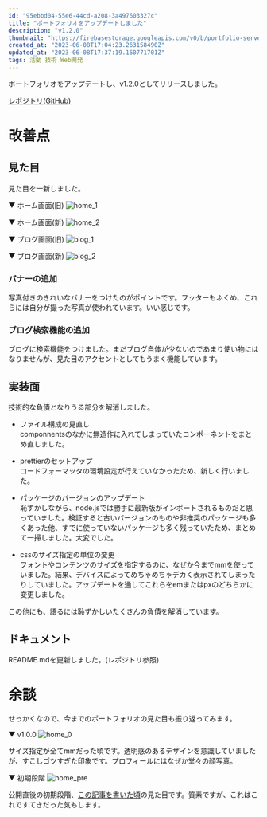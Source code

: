 ```yaml
---
id: "95ebbd04-55e6-44cd-a208-3a497603327c"
title: "ポートフォリオをアップデートしました"
description: "v1.2.0"
thumbnail: "https://firebasestorage.googleapis.com/v0/b/portfolio-server-77440.appspot.com/o/images%2Farticles%2F95ebbd04-55e6-44cd-a208-3a497603327c%2F1_2_0_home.webp?alt=media&token=88df4e76-08aa-40e8-aa3f-e4416f299258&_gl=1*1f82k1z*_ga*NDUwOTM1NzM2LjE2Njk3Njk4NzE.*_ga_CW55HF8NVT*MTY4NjI0Mzg3Ni40MC4xLjE2ODYyNDQzMTIuMC4wLjA."
created_at: "2023-06-08T17:04:23.263158490Z"
updated_at: "2023-06-08T17:37:19.160771701Z"
tags: 活動 技術 Web開発
---
```



ポートフォリオをアップデートし、v1.2.0としてリリースしました。

[レポジトリ(GitHub)](https://github.com/TadaTeruki/portfolio-front-next)

# 改善点

## 見た目

見た目を一新しました。

▼ ホーム画面(旧)
![home_1](https://firebasestorage.googleapis.com/v0/b/portfolio-server-77440.appspot.com/o/images%2Farticles%2F95ebbd04-55e6-44cd-a208-3a497603327c%2F1_1_0_home.webp?alt=media&token=e7c04941-b954-4094-a8f5-dc53547ea6b1&_gl=1*qhrlhg*_ga*NDUwOTM1NzM2LjE2Njk3Njk4NzE.*_ga_CW55HF8NVT*MTY4NjI0Mzg3Ni40MC4xLjE2ODYyNDQzMTkuMC4wLjA.)


▼ ホーム画面(新)
![home_2](https://firebasestorage.googleapis.com/v0/b/portfolio-server-77440.appspot.com/o/images%2Farticles%2F95ebbd04-55e6-44cd-a208-3a497603327c%2F1_2_0_home.webp?alt=media&token=88df4e76-08aa-40e8-aa3f-e4416f299258&_gl=1*1f82k1z*_ga*NDUwOTM1NzM2LjE2Njk3Njk4NzE.*_ga_CW55HF8NVT*MTY4NjI0Mzg3Ni40MC4xLjE2ODYyNDQzMTIuMC4wLjA.)

▼ ブログ画面(旧)
![blog_1](https://firebasestorage.googleapis.com/v0/b/portfolio-server-77440.appspot.com/o/images%2Farticles%2F95ebbd04-55e6-44cd-a208-3a497603327c%2F1_1_0_blog.webp?alt=media&token=87020013-d274-460c-acd8-f44b1b8a1816&_gl=1*n4p6ad*_ga*NDUwOTM1NzM2LjE2Njk3Njk4NzE.*_ga_CW55HF8NVT*MTY4NjI0Mzg3Ni40MC4xLjE2ODYyNDQzMjUuMC4wLjA.)

▼ ブログ画面(新)
![blog_2](https://firebasestorage.googleapis.com/v0/b/portfolio-server-77440.appspot.com/o/images%2Farticles%2F95ebbd04-55e6-44cd-a208-3a497603327c%2F1_2_0_blog.webp?alt=media&token=f7b1f3cd-0727-4f92-9d59-96fa94a82fab&_gl=1*18674dr*_ga*NDUwOTM1NzM2LjE2Njk3Njk4NzE.*_ga_CW55HF8NVT*MTY4NjI0Mzg3Ni40MC4xLjE2ODYyNDQzMTYuMC4wLjA.)

### バナーの追加

写真付きのきれいなバナーをつけたのがポイントです。フッターもふくめ、これらには自分が撮った写真が使われています。いい感じです。


### ブログ検索機能の追加

ブログに検索機能をつけました。まだブログ自体が少ないのであまり使い物にはなりませんが、見た目のアクセントとしてもうまく機能しています。


## 実装面

技術的な負債となりうる部分を解消しました。

 - ファイル構成の見直し<br>
componnentsのなかに無造作に入れてしまっていたコンポーネントをまとめ直しました。

 - prettierのセットアップ<br>
コードフォーマッタの環境設定が行えていなかったため、新しく行いました。

 - パッケージのバージョンのアップデート<br>
恥ずかしながら、node.jsでは勝手に最新版がインポートされるものだと思っていました。検証すると古いバージョンのものや非推奨のパッケージも多くあった他、すでに使っていないパッケージも多く残っていたため、まとめて一掃しました。大変でした。

 - cssのサイズ指定の単位の変更<br>
フォントやコンテンツのサイズを指定するのに、なぜか今までmmを使っていました。結果、デバイスによってめちゃめちゃデカく表示されてしまったりしていました。アップデートを通してこれらをemまたはpxのどちらかに変更しました。

この他にも、語るには恥ずかしいたくさんの負債を解消しています。

## ドキュメント

README.mdを更新しました。(レポジトリ参照)

# 余談

せっかくなので、今までのポートフォリオの見た目も振り返ってみます。

▼ v1.0.0
![home_0](https://firebasestorage.googleapis.com/v0/b/portfolio-server-77440.appspot.com/o/images%2Farticles%2F95ebbd04-55e6-44cd-a208-3a497603327c%2F1_0_0.webp?alt=media&token=79f595ae-0a4f-403d-a4e8-50bbcfc88cd1&_gl=1*1pf2qtd*_ga*NDUwOTM1NzM2LjE2Njk3Njk4NzE.*_ga_CW55HF8NVT*MTY4NjI0Mzg3Ni40MC4xLjE2ODYyNDUyNTcuMC4wLjA.)

サイズ指定が全てmmだった頃です。透明感のあるデザインを意識していましたが、すこしゴツすぎた印象です。プロフィールにはなぜか堂々の顔写真。

▼ 初期段階
![home_pre](https://firebasestorage.googleapis.com/v0/b/portfolio-server-77440.appspot.com/o/images%2Farticles%2F95ebbd04-55e6-44cd-a208-3a497603327c%2F0_1_0.webp?alt=media&token=83548305-b3bd-4537-b632-f26417b70462&_gl=1*1tqoywm*_ga*NDUwOTM1NzM2LjE2Njk3Njk4NzE.*_ga_CW55HF8NVT*MTY4NjI0Mzg3Ni40MC4xLjE2ODYyNDUyNjAuMC4wLjA.)

公開直後の初期段階、[この記事を書いた頃](https://portfolio.peruki.dev/blog/article/public/36fead8f-536d-49d6-9a25-cd08e659fddf)の見た目です。質素ですが、これはこれですてきだった気もします。

